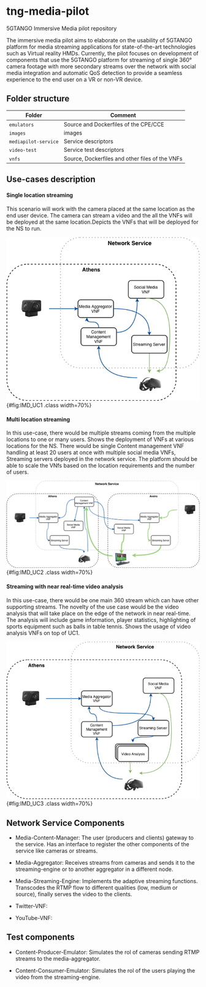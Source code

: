 # tng-media-pilot
5GTANGO Immersive Media pilot repository

The immersive media pilot aims to elaborate on the usability of 5GTANGO platform for media streaming applications for state-of-the-art technologies such as Virtual reality HMDs.
Currently, the pilot focuses on development of components that use the 5GTANGO 
platform for streaming of single 360° camera footage with more secondary streams 
over the network with social media integration and automatic QoS detection to provide 
a seamless experience to the end user on a VR or non-VR device.

## Folder structure

| Folder | Comment |
| --- | --- |
| `emulators` | Source and Dockerfiles of the CPE/CCE |
| `images` | images |
| `mediapilot-service` | Service descriptors |
| `video-test`| Service test descriptors |
| `vnfs` | Source, Dockerfiles and other files of the VNFs |

## Use-cases description
#### Single location streaming

This scenario will work with the camera placed at the same location 
as the end user device. The camera can stream a video and the all the
VNFs will be deployed at the same location.Depicts the VNFs that will 
be deployed for the NS to run.

![Single Location Streaming](images/deployment_UC1_2.3.png){#fig:IMD_UC1  .class width=70%}

#### Multi location streaming

In this use-case, there would be multiple streams coming from the 
multiple locations to one or many users. Shows the deployment of VNFs 
at various locations for the NS. There would be single Content management 
VNF handling at least 20 users at once with multiple social media VNFs, 
Streaming servers deployed in the network service. The platform should 
be able to scale the VNfs based on the location requirements and the 
number of users. 

![Multi location streaming](images/Deployment-UC2_2.3.png){#fig:IMD_UC2  .class width=70%}

#### Streaming with near real-time video analysis

In this use-case, there would be one main 360 stream which can have 
other supporting streams. The novelty of the use case would be the video 
analysis that will take place on the edge of the network in near 
real-time. The analysis will include game information, player statistics, 
highlighting of sports equipment such as balls in table tennis. Shows 
the usage of video analysis VNFs on top of UC1.

![Streaming with Video Analysis](images/deployment_UC3_2.3.png){#fig:IMD_UC3  .class width=70%}

## Network Service Components
* Media-Content-Manager: The user (producers and clients) gateway to the service. 
Has an interface to register the other components of the service like 
cameras or streams.
 
* Media-Aggregator: Receives streams from cameras and sends it to the streaming-engine 
or to another aggregator in a different node.
 
* Media-Streaming-Engine: Implements the adaptive streaming functions. Transcodes the RTMP
flow to different qualities (low, medium or source), finally serves the video to the clients. 

* Twitter-VNF: 

* YouTube-VNF:
## Test components
* Content-Producer-Emulator: Simulates the rol of cameras sending RTMP streams to the 
media-aggregator.

* Content-Consumer-Emulator: Simulates the rol of the users playing the video from the
streaming-engine. 

